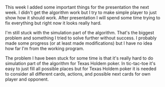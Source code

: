 This week I added some important things for the presentation the next week. I didn't get the algorithm work but I try to make simple player to just show how it should work. After presentation I will spend some time trying to fix everything but right now it looks really hard.

I'm still stuck with the simulation part of the algorithm. That's the biggest problem and something I tried to solve further without success. I probably made some progress (or at least made modifications) but I have no idea how far I'm from the working program.

The problem I have been stuck for some time is that it's really hard to do simulation part of the algorithm for Texas Holdem poker. In tic-tac-toe it's easy to just fill all possible places but for Texas Holdem poker it is needed to consider all different cards, actions, and possible next cards for own player and opponent.